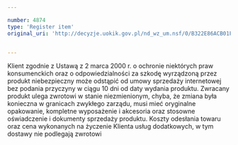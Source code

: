 ```yaml
---

number: 4874
type: 'Register item'
original_uri: 'http://decyzje.uokik.gov.pl/nd_wz_um.nsf/0/B322E86ACB01F141C1257B8A0028E3EF?OpenDocument'


---
```


Klient zgodnie z Ustawą z 2 marca 2000 r. o ochronie niektórych praw konsumenckich oraz o odpowiedzialności za szkodę wyrządzoną przez produkt niebezpieczny może odstąpić od umowy sprzedaży internetowej bez podania przyczyny w ciągu 10 dni od daty wydania produktu. Zwracany produkt ulega zwrotowi w stanie niezmienionym, chyba, że zmiana była konieczna w granicach zwykłego zarządu, musi mieć oryginalne opakowanie, kompletne wyposażenie i akcesoria oraz stosowne oświadczenie i dokumenty sprzedaży produktu. Koszty odesłania towaru oraz cena wykonanych na życzenie Klienta usług dodatkowych, w tym dostawy nie podlegają zwrotowi
